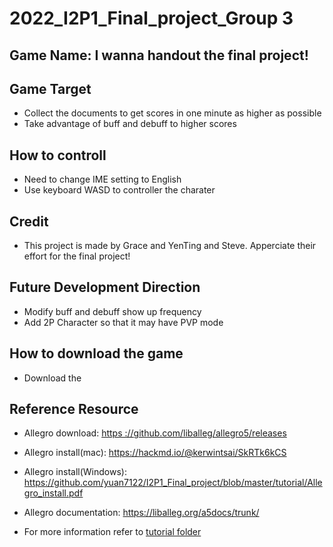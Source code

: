 # 2022_I2P1_Final_project_Group 3

## Game Name: I wanna handout the final project!

## Game Target
- Collect the documents to get scores in one minute as higher as possible
- Take advantage of buff and debuff to higher scores

## How to controll
- Need to change IME setting to English  
- Use keyboard WASD to controller the charater

## Credit
- This project is made by Grace and YenTing and Steve.
  Apperciate their effort for the final project!

## Future Development Direction
- Modify buff and debuff show up frequency
- Add 2P Character so that it may have PVP mode

## How to download the game
- Download the 


## Reference Resource

- Allegro download: [https ://github.com/liballeg/allegro5/releases](https://github.com/liballeg/allegro5/releases)

- Allegro install(mac): https://hackmd.io/@kerwintsai/SkRTk6kCS
- Allegro install(Windows):  https://github.com/yuan7122/I2P1_Final_project/blob/master/tutorial/Allegro_install.pdf
- Allegro documentation: https://liballeg.org/a5docs/trunk/
- For more information refer to [tutorial folder](https://github.com/yuan7122/I2P1_Final_project/tree/master/tutorial)